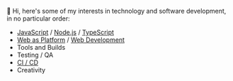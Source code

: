 👋 Hi, here's some of my interests in technology and software development, in no particular order:

- [JavaScript](https://tc39.es/) / [Node.js](https://nodejs.org/) / [TypeScript](https://www.typescriptlang.org/)
- [Web as Platform](https://html-now.github.io/) / [Web Development](https://developer.mozilla.org/en-US/docs/Learn)
- Tools and Builds
- Testing / QA
- [CI / CD](https://docs.github.com/en/actions)
- Creativity
